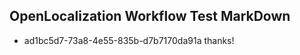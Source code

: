 ## OpenLocalization Workflow Test MarkDown
* ad1bc5d7-73a8-4e55-835b-d7b7170da91a thanks!

<!--HONumber=Aug16_HO4-->


